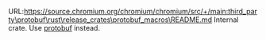 URL:https://source.chromium.org/chromium/chromium/src/+/main:third_party\protobuf\rust\release_crates\protobuf_macros\README.md
Internal crate. Use [protobuf](http://crates.io/crates/protobuf) instead.
